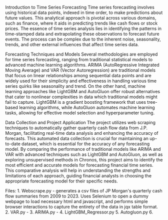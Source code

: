 Introduction to Time Series Forecasting
Time series forecasting involves using historical data points, indexed in time order, to make predictions about future values. This analytical approach is pivotal across various domains, such as finance, where it aids in predicting trends like cash flows or stock prices. The essence of time series analysis lies in identifying the patterns in time-stamped data and extrapolating these observations to forecast future events. The process can be complex due to the inherent noise, seasonality, trends, and other external influences that affect time series data.

Forecasting Techniques and Models
Several methodologies are employed for time series forecasting, ranging from traditional statistical models to advanced machine learning algorithms. ARIMA (AutoRegressive Integrated Moving Average) and VAR (Vector Autoregression) are traditional models that focus on linear relationships among sequential data points and are widely used for their simplicity and effectiveness in handling various time series quirks like seasonality and trend. On the other hand, machine learning approaches like LightGBM and AutoGluon offer robust alternatives that cater to nonlinear complexities in data which traditional models might fail to capture. LightGBM is a gradient boosting framework that uses tree-based learning algorithms, while AutoGluon automates machine learning tasks, allowing for effective model selection and hyperparameter tuning.

Data Collection and Project Application
The project utilizes web scraping techniques to automatically gather quarterly cash flow data from J.P. Morgan, facilitating real-time data analysis and enhancing the accuracy of forecasts. This automated data collection is crucial for maintaining an up-to-date dataset, which is essential for the accuracy of any forecasting model. By comparing the performance of traditional models like ARIMA and VAR with advanced techniques such as LightGBM and AutoGluon, as well as exploring unsupervised methods in Chronos, this project aims to identify the most efficient and accurate models for forecasting financial time series. This comparative analysis will help in understanding the strengths and limitations of each approach, guiding financial analysts in choosing the appropriate forecasting model for their specific needs.

Files:
    1. Webscrape.py - generates a csv files of JP Morgan's quarterly cash flow summaries from 2009 to 2023. Uses Selenium to open a dummy webpage to load necessary html and javascript, and performs simple browser interactions to capture the entirety of the data in jqx table format. 
    2. VAR.py - 
    3. ARIMA.py - 
    4. LightGBM_Regressor.py
    5. Autogluon.py
    6. 